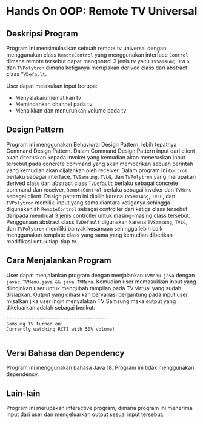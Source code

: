 # Hands On OOP: Remote TV Universal

## Deskripsi Program

Program ini mensimulasikan sebuah remote tv universal dengan menggunakan class ```RemoteControl``` yang menggunakan interface ```Control``` dimana remote tersebut dapat mengontrol 3 jenis tv yaitu ```TVSamsung```, ```TVLG```, dan ```TVPolytron``` dimana ketiganya merupakan derived class dari abstract class ```TVDefault```. 

User dapat melakukan input berupa:
- Menyalakan/mematikan tv
- Memindahkan channel pada tv
- Menaikkan dan menurunkan volume pada tv

## Design Pattern

Program ini menggunakan Behavioral Design Pattern, lebih tepatnya Command Design Pattern. Dalam Command Design Pattern input dari client akan diteruskan kepada invoker yang kemudian akan meneruskan input tersebut pada concrete command yang akan memberikan sebuah perintah yang kemudian akan dijalankan oleh receiver. Dalam program ini ```Control``` berlaku sebagai interface, ```TVSamsung```, ```TVLG```, dan ```TVPolytron``` yang merupakan derived class dari abstract class ```TVDefault``` berlaku sebagai concrete command dan receiver, ```RemoteControl``` berlaku sebagai invoker dan ```TVMenu``` sebagai client. Design pattern ini dipilih karena ```TVSamsung```, ```TVLG```, dan ```TVPolytron``` memiliki input yang sama diantara ketiganya sehingga digunakanlah ```RemoteControl``` sebagai controller dari ketiga class tersebut daripada membuat 3 jenis controller untuk masing-masing class tersebut. Penggunaan abstract class ```TVDefault``` digunakan karena ```TVSamsung```, ```TVLG```, dan ```TVPolytron``` memiliki banyak kesamaan sehingga lebih baik menggunakan template class yang sama yang kemudian diberikan modifikasi untuk tiap-tiap tv.

## Cara Menjalankan Program

User dapat menjalankan program dengan menjalankan ```TVMenu.java``` dengan ```javac TVMenu.java && java TVMenu```. Kemudian user memasukkan input yang diinginkan user untuk mengubah tampilan pada TV virtual yang sudah disiapkan. Output yang dihasilkan bervariasi bergantung pada input user, misalkan jika user ingin menyalakan TV Samsung maka output yang dikeluarkan adalah sebagai berikut:

```
--------------------------------------
Samsung TV turned on!
Currently watching RCTI with 50% volume!
--------------------------------------
```

## Versi Bahasa dan Dependency

Program ini menggunakan bahasa Java 18. Program ini tidak menggunakan dependency.

## Lain-lain

Program ini merupakan interactive program, dimana program ini menerima input dari user dan mengeluarkan output sesuai input tersebut.